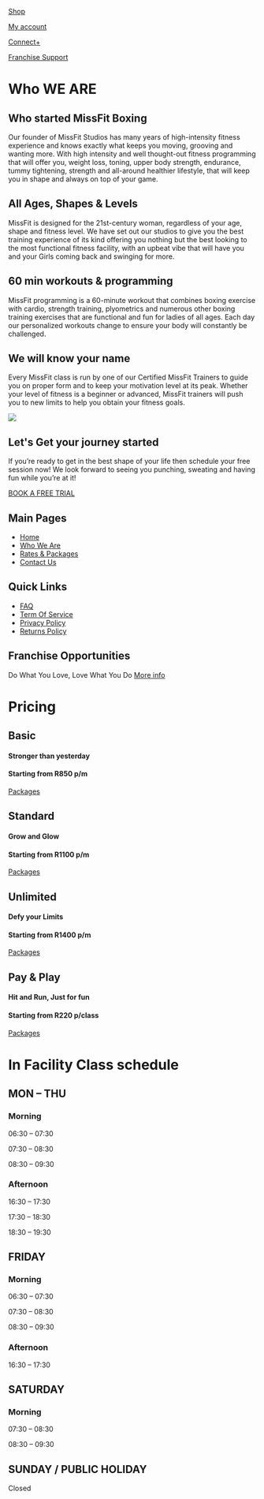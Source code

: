 [Shop](https://missfitboxing.com/za/shop/)

[My account](https://missfitboxing.com/za/my-account/)

[Connect+](https://missfitboxing.com/za/connect/)

[Franchise Support](https://missfitboxing.com/za/franchise-support/)

# Who WE ARE

## Who started MissFit Boxing

Our founder of MissFit Studios has many years of high-intensity fitness experience and knows exactly what keeps you moving, grooving and wanting more. With high intensity and well thought-out fitness programming that will offer you, weight loss, toning, upper body strength, endurance, tummy tightening, strength and all-around healthier lifestyle, that will keep you in shape and always on top of your game.


## All Ages, Shapes & Levels

MissFit is designed for the 21st-century woman, regardless of your age, shape and fitness level. We have set out our studios to give you the best training experience of its kind offering you nothing but the best looking to the most functional fitness facility, with an upbeat vibe that will have you and your Girls coming back and swinging for more.

## 60 min workouts & programming

MissFit programming is a 60-minute workout that combines boxing exercise with cardio, strength training, plyometrics and numerous other boxing training exercises that are functional and fun for ladies of all ages. Each day our personalized workouts change to ensure your body will constantly be challenged.

## We will know your name
Every MissFit class is run by one of our Certified MissFit Trainers to guide you on proper form and to keep your motivation level at its peak. Whether your level of fitness is a beginner or advanced, MissFit trainers will push you to new limits to help you obtain your fitness goals.

![](https://i0.wp.com/missfitboxing.com/za/wp-content/uploads/2021/07/MissFit-Community.jpg?w=1450&ssl=1)


## Let's Get your journey started

If you’re ready to get in the best shape of your life then schedule your free session now! We look forward to seeing you punching, sweating and having fun while you’re at it!

[BOOK A FREE TRIAL](https://missfitboxing.com/za/free-trial/)

## Main Pages

- [Home](https://missfitboxing.com/za/)
- [Who We Are](https://missfitboxing.com/za/who-we-are/)
- [Rates & Packages](https://missfitboxing.com/za/pricing/)
- [Contact Us](https://missfitboxing.com/za/contact-us/)

## Quick Links

- [FAQ](https://missfitboxing.com/za/faq/)
- [Term Of Service](https://missfitboxing.com/za/terms-of-service/)
- [Privacy Policy](https://missfitboxing.com/za/privacy-policy/)
- [Returns Policy](https://missfitboxing.com/za/returns-policy/)

## Franchise Opportunities
Do What You Love, Love What You Do
[More info](https://missfitboxing.com/za/franchise-2024/)

# Pricing

## Basic
#### Stronger than yesterday
#### Starting from R850 p/m
[Packages](https://missfitboxing.com/za/pricing/#price_basic)

## Standard
#### Grow and Glow
#### Starting from R1100 p/m
[Packages](https://missfitboxing.com/za/pricing/#price_standard)


## Unlimited

#### Defy your Limits
#### Starting from R1400 p/m
[Packages](https://missfitboxing.com/za/pricing/#price_unlimited)

## Pay & Play
#### Hit and Run, Just for fun
#### Starting from R220 p/class
[Packages](https://missfitboxing.com/za/pricing/#price_pay_n_play)

# In Facility Class schedule

## MON – THU

### Morning

06:30 – 07:30

07:30 – 08:30

08:30 – 09:30

### Afternoon

16:30 – 17:30

17:30 – 18:30

18:30 – 19:30

## FRIDAY

### Morning

06:30 – 07:30

07:30 – 08:30

08:30 – 09:30

### Afternoon

16:30 – 17:30

## SATURDAY

### Morning

07:30 – 08:30

08:30 – 09:30

## SUNDAY / PUBLIC HOLIDAY

Closed

